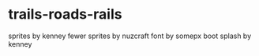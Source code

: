 # trails-roads-rails

sprites by kenney
fewer sprites by nuzcraft
font by somepx
boot splash by kenney